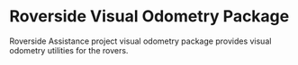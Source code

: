 # Roverside Visual Odometry Package

Roverside Assistance project visual odometry package provides visual odometry
utilities for the rovers.
